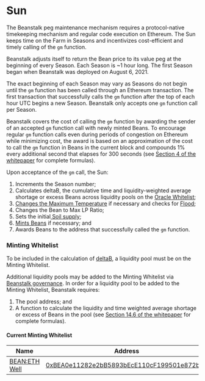 # Sun

The Beanstalk peg maintenance mechanism requires a protocol-native timekeeping mechanism and regular code execution on Ethereum. The Sun keeps time on the Farm in Seasons and incentivizes cost-efficient and timely calling of the `gm` function.

Beanstalk adjusts itself to return the Bean price to its value peg at the beginning of every Season. Each Season is \~1 hour long. The first Season began when Beanstalk was deployed on August 6, 2021.

The exact beginning of each Season may vary as Seasons do not begin until the `gm` function has been called through an Ethereum transaction. The first transaction that successfully calls the `gm` function after the top of each hour UTC begins a new Season. Beanstalk only accepts one `gm` function call per Season.

Beanstalk covers the cost of calling the `gm` function by awarding the sender of an accepted `gm` function call with newly minted Beans. To encourage regular `gm` function calls even during periods of congestion on Ethereum while minimizing cost, the award is based on an approximation of the cost to call the `gm` function in Beans in the current block and compounds 1% every additional second that elapses for 300 seconds (see [Section 4 of the whitepaper](https://bean.money/beanstalk.pdf#section.4) for complete formulas).

Upon acceptance of the `gm` call, the Sun:

1. Increments the Season number;
2. Calculates deltaB, the cumulative time and liquidity-weighted average shortage or excess Beans across liquidity pools on the [Oracle Whitelist](sun.md#oracle-whitelist);
3. [Changes the Maximum Temperature](../peg-maintenance/temperature.md) if necessary and checks for [Flood](../peg-maintenance/flood.md);
4. Changes the Bean to Max LP Ratio;
5. Sets the initial[ Soil supply](../peg-maintenance/overview.md#soil-supply);
6. [Mints Beans](../peg-maintenance/overview.md#bean-supply) if necessary; and
7. Awards Beans to the address that successfully called the `gm` function.

### Minting Whitelist

To be included in the calculation of [deltaB](../protocol/glossary.md#deltab), a liquidity pool must be on the Minting Whitelist.

Additional liquidity pools may be added to the Minting Whitelist via [Beanstalk governance](../governance/beanstalk/). In order for a liquidity pool to be added to the Minting Whitelist, Beanstalk requires:

1. The pool address; and
2. A function to calculate the liquidity and time weighted average shortage or excess of Beans in the pool (see [Section 14.6 of the whitepaper](https://bean.money/beanstalk.pdf#subsection.14.6) for complete formulas).

#### Current Minting Whitelist

| Name                                                                                       | Address                                                                                                               |
| ------------------------------------------------------------------------------------------ | --------------------------------------------------------------------------------------------------------------------- |
| [BEAN:ETH Well](https://basin.exchange/#/wells/0xbea0e11282e2bb5893bece110cf199501e872bad) | [0xBEA0e11282e2bB5893bEcE110cF199501e872bAd](https://etherscan.io/address/0xBEA0e11282e2bB5893bEcE110cF199501e872bAd) |

